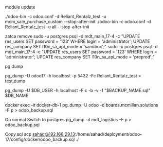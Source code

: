 module update

./odoo-bin -c odoo.conf -d Reliant_Rentalz_test -u mcm_sale_purchase_custom --stop-after-init
 ./odoo-bin -c odoo.conf -d Reliant_Rentalz_test -u all --stop-after-init

 zatca remove 
sudo -u postgres psql -d mdt_main_17-4 -c "UPDATE res_users SET password = '123' WHERE login = 'administrator'; UPDATE res_company SET l10n_sa_api_mode = 'sandbox';"
sudo -u postgres psql -d mdt_main_17-4 -c "UPDATE res_users SET password = '123' WHERE login = 'administrator'; UPDATE res_company SET l10n_sa_api_mode = 'preprod';"

pg dump

pg_dump -U odoo17 -h localhost -p 5432 -Fc Reliant_Rentalz_test > test.dump

pg_dump -U $DB_USER -h localhost -F c -b -v -f "$BACKUP_NAME.sql" $DB_NAME

docker exec -it docker-db-1 pg_dump -U odoo -d boards.mcmillan.solutions -F p > odoo_backup.sql

On normal 
Switch to postgres
pg_dump -d mdt_logistics -F p > odoo_backup.sql


Copy sql
scp sahad@192.168.29.13:/home/sahad/deployment/odoo-17/config/docker/odoo_backup.sql ./

